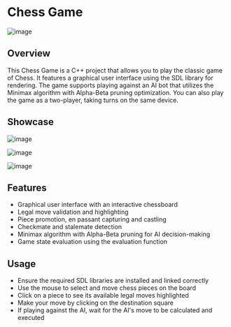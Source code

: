# Chess Game
 ![image](https://github.com/Maxx31/Chess/assets/56173723/3020caba-2891-4cfa-b3eb-2d74b9222700)

## Overview
This Chess Game is a C++ project that allows you to play the classic game of Chess. It features a graphical user interface using the SDL library for rendering. The game supports playing against an AI bot that utilizes the Minimax algorithm with Alpha-Beta pruning optimization. You can also play the game as a two-player, taking turns on the same device.
## Showcase
![image](https://github.com/Maxx31/Chess/assets/56173723/70867538-ac57-4fd1-a1ea-af43aaf00790)

![image](https://github.com/Maxx31/Chess/assets/56173723/cd63f955-b253-4928-af6d-44392a836b7c)

![image](https://github.com/Maxx31/Chess/assets/56173723/f15cf7a5-0ba4-4d44-a577-d5d8af445eef)



## Features
- Graphical user interface with an interactive chessboard
- Legal move validation and highlighting
- Piece promotion, en passant capturing and castling
- Checkmate and stalemate detection
- Minimax algorithm with Alpha-Beta pruning for AI decision-making
- Game state evaluation using the evaluation function
## Usage
- Ensure the required SDL libraries are installed and linked correctly
- Use the mouse to select and move chess pieces on the board
- Click on a piece to see its available legal moves highlighted
- Make your move by clicking on the destination square
- If playing against the AI, wait for the AI's move to be calculated and executed
